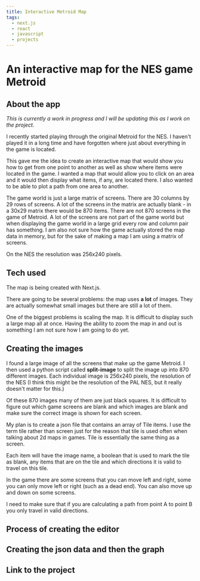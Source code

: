 ```yaml
---
title: Interactive Metroid Map
tags:
  - next.js
  - react
  - javascript
  - projects
---
```


# An interactive map for the NES game Metroid

## About the app

*This is currently a work in progress and I will be updating this as I work on the project.*

I recently started playing through the original Metroid for the NES. I haven't played
it in a long time and have forgotten where just about everything in the game is located.

This gave me the idea to create an interactive map that would show you how to get from
one point to another as well as show where items were located in the game. I wanted  a
map that would allow you to click on an area and it would then display what items, if any,
are located there. I also wanted to be able to plot a path from one area to another.

The game world is just a large matrix of screens. There are 30 columns by 29 rows of 
screens.  A lot of the screens in the matrix are actually blank - in a 30x29 matrix 
there would be 870 items. There are not 870 screens in the game of Metroid. A lot of the
screens are not part of the game world but when displaying the game world in a large grid
every row and column pair has something. I am also not sure how the game actually stored 
the map data in memory, but for the sake of making a map I am using a matrix of screens. 

On the NES the resolution was 256x240 pixels.

## Tech used

The map is being created with Next.js.

There are going to be several problems: the map uses **a lot** of images. They are actually
somewhat small images but there are still a lot of them.

One of the biggest problems is scaling the map. It is difficult to display such a large map 
all at once. Having the ability to zoom the map in and out is something I am not sure how I
am going to do yet.

## Creating the images

I found a large image of all the screens that make up the game Metroid. I then used a python
script called **split-image** to split the image up into 870 different images. Each individual
image is 256x240 pixels, the resolution of the NES (I think this might be the resolution of
the PAL NES, but it really doesn't matter for this.)

Of these 870 images many of them are just black squares. It is difficult to figure out which
game screens are blank and which images are blank and make sure the correct image is shown for
each screen. 

My plan is to create a json file that contains an array of Tile items. I use the term tile
rather than screen just for the reason that tile is used often when talking about 2d maps in
games. Tile is essentially the same thing as a screen.

Each item will have the image name, a boolean that is used to mark the tile as blank, any
items that are on the tile and which directions it is valid to travel on this tile. 

In the game there are some screens that you can move left and right, some you can only move left 
or right (such as a dead end). You can also move up and down on some screens.

I need to make sure that if you are calculating a path from point A to point B you only travel
in valid directions.

## Process of creating the editor



## Creating the json data and then the graph

## Link to the project
